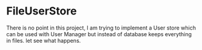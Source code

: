 # FileUserStore
There is no point in this project, I am trying to implement a User store which can be used with User Manager but instead of database keeps everything in files. let see what happens. 
